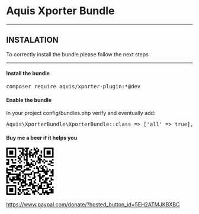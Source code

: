 # Aquis Xporter Bundle

---
## INSTALATION
To correctly install the bundle please follow the next steps

---
#### Install the bundle
<pre>
composer require aquis/xporter-plugin:*@dev
</pre>

#### Enable the bundle
In your project config/bundles.php verify and eventually add:
<pre>
Aquis\XporterBundle\XporterBundle::class => ['all' => true],
</pre>

#### Buy me a beer if it helps you
![alt text](./QR.png)

https://www.paypal.com/donate/?hosted_button_id=5EH2ATMJKBXBC
